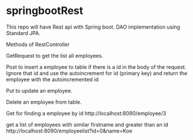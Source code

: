 # springbootRest
This repo will have Rest api with Spring boot. DAO implementation using Standard JPA.

Methods of RestController

GetRequest to get the list all employees.

Post to insert a employee to table if there is a id in the body of the request. Ignore that id and use the autoincrement for id (primary key) and return the employee with the autoincremented id

Put to update an employee.

Delete an employee from table.

Get for finding a employee by id http://localhost:8090/employee/3

get a list of employees with similar firstname and greater than an id http://localhost:8090/employeelist?id=0&name=Koe
